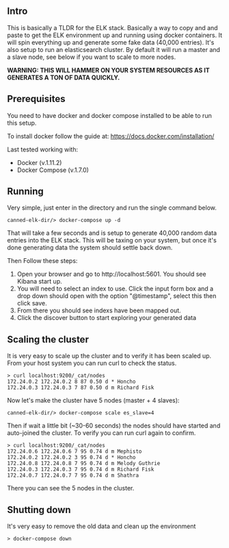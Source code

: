 Intro
--------------------------------------------

This is basically a TLDR for the ELK stack. Basically a way to copy and and paste to get the ELK environment up and running using docker containers.
It will spin everything up and generate some fake data (40,000 entries).
It's also setup to run an elasticsearch cluster.  By default it will run a master and a slave node, see below if you want to scale to more nodes.

**WARNING: THIS WILL HAMMER ON YOUR SYSTEM RESOURCES AS IT GENERATES A TON OF DATA QUICKLY.**


Prerequisites
--------------------------------------------
You need to have docker and docker compose installed to be able to run this setup.


To install docker follow the guide at: https://docs.docker.com/installation/

Last tested working with:
 
 - Docker (v.1.11.2)
 - Docker Compose (v.1.7.0)

Running
--------------------------------------------
Very simple, just enter in the directory and run the single command below.

    canned-elk-dir/> docker-compose up -d

That will take a few seconds and is setup to generate 40,000 random data entries into the ELK stack.  This will be taxing on your system, but once it's done generating data the system should settle back down.


Then Follow these steps:
  1. Open your browser and go to http://localhost:5601.  You should see Kibana start up.
  2. You will need to select an index to use.  Click the input form box and a drop down should open with the option "@timestamp", select this then click save. 
  3. From there you should see indexs have been mapped out.
  4. Click the discover button to start exploring your generated data


Scaling the cluster
--------------------------------------------
It is very easy to scale up the cluster and to verify it has been scaled up.
From your host system you can run curl to check the status.

    > curl localhost:9200/_cat/nodes
    172.24.0.2 172.24.0.2 8 87 0.50 d * Honcho       
    172.24.0.3 172.24.0.3 7 87 0.50 d m Richard Fisk 


Now let's make the cluster have 5 nodes (master + 4 slaves):

    canned-elk-dir/> docker-compose scale es_slave=4

Then if wait a little bit (~30-60 seconds) the nodes should have started and auto-joined the cluster.  To verify you can run curl again to confirm.

    > curl localhost:9200/_cat/nodes
    172.24.0.6 172.24.0.6 7 95 0.74 d m Mephisto       
    172.24.0.2 172.24.0.2 3 95 0.74 d * Honcho         
    172.24.0.8 172.24.0.8 7 95 0.74 d m Melody Guthrie 
    172.24.0.3 172.24.0.3 7 95 0.74 d m Richard Fisk   
    172.24.0.7 172.24.0.7 7 95 0.74 d m Shathra   
  
There you can see the 5 nodes in the cluster.



Shutting down
--------------------------------------------
It's very easy to remove the old data and clean up the environment

    > docker-compose down

